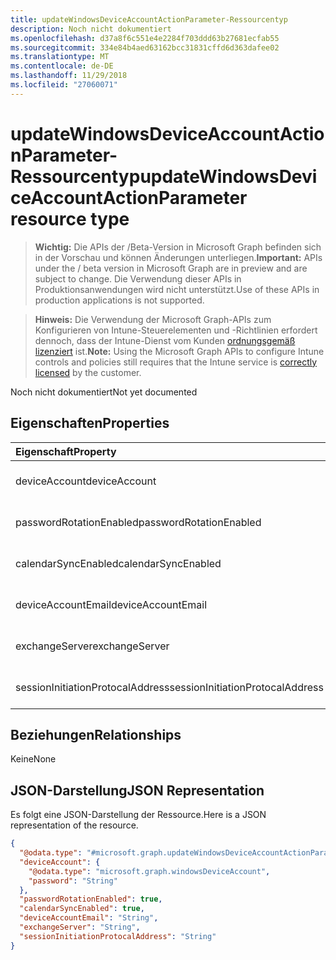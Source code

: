 ```yaml
---
title: updateWindowsDeviceAccountActionParameter-Ressourcentyp
description: Noch nicht dokumentiert
ms.openlocfilehash: d37a8f6c551e4e2284f703ddd63b27681ecfab55
ms.sourcegitcommit: 334e84b4aed63162bcc31831cffd6d363dafee02
ms.translationtype: MT
ms.contentlocale: de-DE
ms.lasthandoff: 11/29/2018
ms.locfileid: "27060071"
---
```

# <a name="updatewindowsdeviceaccountactionparameter-resource-type"></a><span data-ttu-id="dcefb-103">updateWindowsDeviceAccountActionParameter-Ressourcentyp</span><span class="sxs-lookup"><span data-stu-id="dcefb-103">updateWindowsDeviceAccountActionParameter resource type</span></span>

> <span data-ttu-id="dcefb-104">**Wichtig:** Die APIs der /Beta-Version in Microsoft Graph befinden sich in der Vorschau und können Änderungen unterliegen.</span><span class="sxs-lookup"><span data-stu-id="dcefb-104">**Important:** APIs under the / beta version in Microsoft Graph are in preview and are subject to change.</span></span> <span data-ttu-id="dcefb-105">Die Verwendung dieser APIs in Produktionsanwendungen wird nicht unterstützt.</span><span class="sxs-lookup"><span data-stu-id="dcefb-105">Use of these APIs in production applications is not supported.</span></span>

> <span data-ttu-id="dcefb-106">**Hinweis:** Die Verwendung der Microsoft Graph-APIs zum Konfigurieren von Intune-Steuerelementen und -Richtlinien erfordert dennoch, dass der Intune-Dienst vom Kunden [ordnungsgemäß lizenziert](https://go.microsoft.com/fwlink/?linkid=839381) ist.</span><span class="sxs-lookup"><span data-stu-id="dcefb-106">**Note:** Using the Microsoft Graph APIs to configure Intune controls and policies still requires that the Intune service is [correctly licensed](https://go.microsoft.com/fwlink/?linkid=839381) by the customer.</span></span>

<span data-ttu-id="dcefb-107">Noch nicht dokumentiert</span><span class="sxs-lookup"><span data-stu-id="dcefb-107">Not yet documented</span></span>
## <a name="properties"></a><span data-ttu-id="dcefb-108">Eigenschaften</span><span class="sxs-lookup"><span data-stu-id="dcefb-108">Properties</span></span>
|<span data-ttu-id="dcefb-109">Eigenschaft</span><span class="sxs-lookup"><span data-stu-id="dcefb-109">Property</span></span>|<span data-ttu-id="dcefb-110">Typ</span><span class="sxs-lookup"><span data-stu-id="dcefb-110">Type</span></span>|<span data-ttu-id="dcefb-111">Beschreibung</span><span class="sxs-lookup"><span data-stu-id="dcefb-111">Description</span></span>|
|:---|:---|:---|
|<span data-ttu-id="dcefb-112">deviceAccount</span><span class="sxs-lookup"><span data-stu-id="dcefb-112">deviceAccount</span></span>|[<span data-ttu-id="dcefb-113">windowsDeviceAccount</span><span class="sxs-lookup"><span data-stu-id="dcefb-113">windowsDeviceAccount</span></span>](../resources/intune-devices-windowsdeviceaccount.md)|<span data-ttu-id="dcefb-114">Noch nicht dokumentiert.</span><span class="sxs-lookup"><span data-stu-id="dcefb-114">Not yet documented</span></span>|
|<span data-ttu-id="dcefb-115">passwordRotationEnabled</span><span class="sxs-lookup"><span data-stu-id="dcefb-115">passwordRotationEnabled</span></span>|<span data-ttu-id="dcefb-116">Boolescher Wert</span><span class="sxs-lookup"><span data-stu-id="dcefb-116">Boolean</span></span>|<span data-ttu-id="dcefb-117">Noch nicht dokumentiert.</span><span class="sxs-lookup"><span data-stu-id="dcefb-117">Not yet documented</span></span>|
|<span data-ttu-id="dcefb-118">calendarSyncEnabled</span><span class="sxs-lookup"><span data-stu-id="dcefb-118">calendarSyncEnabled</span></span>|<span data-ttu-id="dcefb-119">Boolescher Wert</span><span class="sxs-lookup"><span data-stu-id="dcefb-119">Boolean</span></span>|<span data-ttu-id="dcefb-120">Noch nicht dokumentiert.</span><span class="sxs-lookup"><span data-stu-id="dcefb-120">Not yet documented</span></span>|
|<span data-ttu-id="dcefb-121">deviceAccountEmail</span><span class="sxs-lookup"><span data-stu-id="dcefb-121">deviceAccountEmail</span></span>|<span data-ttu-id="dcefb-122">Zeichenfolge</span><span class="sxs-lookup"><span data-stu-id="dcefb-122">String</span></span>|<span data-ttu-id="dcefb-123">Noch nicht dokumentiert.</span><span class="sxs-lookup"><span data-stu-id="dcefb-123">Not yet documented</span></span>|
|<span data-ttu-id="dcefb-124">exchangeServer</span><span class="sxs-lookup"><span data-stu-id="dcefb-124">exchangeServer</span></span>|<span data-ttu-id="dcefb-125">Zeichenfolge</span><span class="sxs-lookup"><span data-stu-id="dcefb-125">String</span></span>|<span data-ttu-id="dcefb-126">Noch nicht dokumentiert.</span><span class="sxs-lookup"><span data-stu-id="dcefb-126">Not yet documented</span></span>|
|<span data-ttu-id="dcefb-127">sessionInitiationProtocalAddress</span><span class="sxs-lookup"><span data-stu-id="dcefb-127">sessionInitiationProtocalAddress</span></span>|<span data-ttu-id="dcefb-128">Zeichenfolge</span><span class="sxs-lookup"><span data-stu-id="dcefb-128">String</span></span>|<span data-ttu-id="dcefb-129">Noch nicht dokumentiert.</span><span class="sxs-lookup"><span data-stu-id="dcefb-129">Not yet documented</span></span>|

## <a name="relationships"></a><span data-ttu-id="dcefb-130">Beziehungen</span><span class="sxs-lookup"><span data-stu-id="dcefb-130">Relationships</span></span>
<span data-ttu-id="dcefb-131">Keine</span><span class="sxs-lookup"><span data-stu-id="dcefb-131">None</span></span>
## <a name="json-representation"></a><span data-ttu-id="dcefb-132">JSON-Darstellung</span><span class="sxs-lookup"><span data-stu-id="dcefb-132">JSON Representation</span></span>
<span data-ttu-id="dcefb-133">Es folgt eine JSON-Darstellung der Ressource.</span><span class="sxs-lookup"><span data-stu-id="dcefb-133">Here is a JSON representation of the resource.</span></span>
<!-- {
  "blockType": "resource",
  "@odata.type": "microsoft.graph.updateWindowsDeviceAccountActionParameter"
}
-->
``` json
{
  "@odata.type": "#microsoft.graph.updateWindowsDeviceAccountActionParameter",
  "deviceAccount": {
    "@odata.type": "microsoft.graph.windowsDeviceAccount",
    "password": "String"
  },
  "passwordRotationEnabled": true,
  "calendarSyncEnabled": true,
  "deviceAccountEmail": "String",
  "exchangeServer": "String",
  "sessionInitiationProtocalAddress": "String"
}
```






